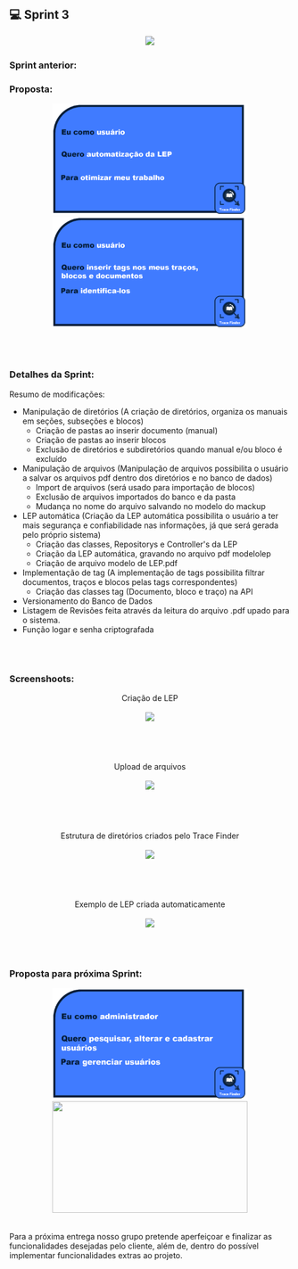 ## 💻 Sprint 3
 
<p align="center"> <img src="https://user-images.githubusercontent.com/18652465/111547833-88631a00-8758-11eb-863c-ccf1e6e93f39.png"> </p>

### Sprint anterior:

### Proposta:
<p align=center>
<img src="https://github.com/MaXximiles/API-3SEM/blob/main/User%20Story%20Cards/StoryCard6.png?raw=true" width=350 height=200>
<img src="https://github.com/MaXximiles/API-3SEM/blob/main/User%20Story%20Cards/StoryCard3.png?raw=true" width=350 height=200>

</p></br><h1></h1>


### Detalhes da Sprint:

Resumo de modificações:
- Manipulação de diretórios (A criação de diretórios, organiza os manuais em seções, subseções e blocos)
  - Criação de pastas ao inserir documento (manual)
  - Criação de pastas ao inserir blocos
  - Exclusão de diretórios e subdiretórios quando manual e/ou bloco é excluído
- Manipulação de arquivos (Manipulação de arquivos possibilita o usuário a salvar os arquivos pdf dentro dos diretórios e no banco de dados)
  - Import de arquivos (será usado para importação de blocos)
  - Exclusão de arquivos importados do banco e da pasta
  - Mudança no nome do arquivo salvando no modelo do mackup 
- LEP automática (Criação da LEP automática possibilita o usuário a ter mais segurança e confiabilidade nas informações, já que será gerada pelo próprio sistema)
  - Criação das classes, Repositorys e Controller's da LEP
  - Criação da LEP automática, gravando no arquivo pdf modelolep 
  - Criação de arquivo modelo de LEP.pdf
- Implementação de tag (A implementação de tags possibilita filtrar documentos, traços e blocos pelas tags correspondentes)
  - Criação das classes tag (Documento, bloco e traço) na API
- Versionamento do Banco de Dados
- Listagem de Revisões feita através da leitura do arquivo .pdf upado para o sistema.
- Função logar e senha criptografada
</p></br><h1></h1>

### Screenshoots:
<p align=center>
Criação de LEP</br></br>
<img src=https://user-images.githubusercontent.com/68132461/117557037-73628300-b045-11eb-8cab-767ff3c6fe7c.png></br>
</p></br><h1></h1>
 
<p align=center>
Upload de arquivos</br></br>
<img src=https://user-images.githubusercontent.com/68132461/117557066-ac9af300-b045-11eb-8180-b7af0e0ca153.png></br>
</p></br><h1></h1>

<p align=center>
Estrutura de diretórios criados pelo Trace Finder</br></br>
<img src=https://user-images.githubusercontent.com/68132461/117557097-f8e63300-b045-11eb-85b7-33199b935c21.png></br>
</p></br><h1></h1>

<p align=center>
Exemplo de LEP criada automaticamente</br></br>
<img src=https://user-images.githubusercontent.com/68132461/117557085-da803780-b045-11eb-8341-371b4c37e28b.png></br>
</p></br><h1></h1>

### Proposta para próxima Sprint:
<p align=center>
<img src="https://github.com/MaXximiles/API-3SEM/blob/main/User%20Story%20Cards/StoryCard2.png?raw=true" width=350 height=200>
<img src="https://github.com/MaXximiles/API-3SEM/blob/main/User%20Story%20Cards/StoryCard4.png?raw=true" width=350 height=200>
</p></br>
Para a próxima entrega nosso grupo pretende aperfeiçoar e finalizar as funcionalidades desejadas pelo cliente, além de, dentro do possível implementar funcionalidades extras ao projeto.
 
</p></br><h1></h1>
